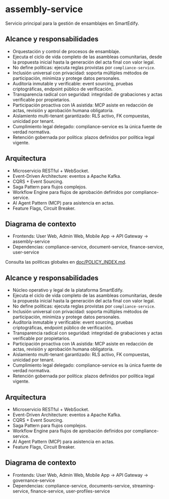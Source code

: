 # assembly-service

Servicio principal para la gestión de ensamblajes en SmartEdify.

## Alcance y responsabilidades

- Orquestación y control de procesos de ensamblaje.
- Ejecuta el ciclo de vida completo de las asambleas comunitarias, desde la propuesta inicial hasta la generación del acta final con valor legal.
- No define políticas: ejecuta reglas provistas por `compliance-service`.
- Inclusión universal con privacidad: soporta múltiples métodos de participación, minimiza y protege datos personales.
- Auditoría inmutable y verificable: event sourcing, pruebas criptográficas, endpoint público de verificación.
- Transparencia radical con seguridad: integridad de grabaciones y actas verificable por propietarios.
- Participación proactiva con IA asistida: MCP asiste en redacción de actas, revisión y aprobación humana obligatoria.
- Aislamiento multi-tenant garantizado: RLS activo, FK compuestas, unicidad por tenant.
- Cumplimiento legal delegado: compliance-service es la única fuente de verdad normativa.
- Retención gobernada por política: plazos definidos por política legal vigente.

## Arquitectura

- Microservicio RESTful + WebSocket.
- Event-Driven Architecture: eventos a Apache Kafka.
- CQRS + Event Sourcing.
- Saga Pattern para flujos complejos.
- Workflow Engine para flujos de aprobación definidos por compliance-service.
- AI Agent Pattern (MCP) para asistencia en actas.
- Feature Flags, Circuit Breaker.

## Diagrama de contexto

- Frontends: User Web, Admin Web, Mobile App → API Gateway → assembly-service
- Dependencias: compliance-service, document-service, finance-service, user-service

Consulta las políticas globales en [doc/POLICY_INDEX.md](../../../doc/POLICY_INDEX.md).

## Alcance y responsabilidades

- Núcleo operativo y legal de la plataforma SmartEdify.
- Ejecuta el ciclo de vida completo de las asambleas comunitarias, desde la propuesta inicial hasta la generación del acta final con valor legal.
- No define políticas: ejecuta reglas provistas por `compliance-service`.
- Inclusión universal con privacidad: soporta múltiples métodos de participación, minimiza y protege datos personales.
- Auditoría inmutable y verificable: event sourcing, pruebas criptográficas, endpoint público de verificación.
- Transparencia radical con seguridad: integridad de grabaciones y actas verificable por propietarios.
- Participación proactiva con IA asistida: MCP asiste en redacción de actas, revisión y aprobación humana obligatoria.
- Aislamiento multi-tenant garantizado: RLS activo, FK compuestas, unicidad por tenant.
- Cumplimiento legal delegado: compliance-service es la única fuente de verdad normativa.
- Retención gobernada por política: plazos definidos por política legal vigente.

## Arquitectura

- Microservicio RESTful + WebSocket.
- Event-Driven Architecture: eventos a Apache Kafka.
- CQRS + Event Sourcing.
- Saga Pattern para flujos complejos.
- Workflow Engine para flujos de aprobación definidos por compliance-service.
- AI Agent Pattern (MCP) para asistencia en actas.
- Feature Flags, Circuit Breaker.

## Diagrama de contexto

- Frontends: User Web, Admin Web, Mobile App → API Gateway → governance-service
- Dependencias: compliance-service, documents-service, streaming-service, finance-service, user-profiles-service
